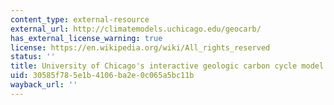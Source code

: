 ```yaml
---
content_type: external-resource
external_url: http://climatemodels.uchicago.edu/geocarb/
has_external_license_warning: true
license: https://en.wikipedia.org/wiki/All_rights_reserved
status: ''
title: University of Chicago's interactive geologic carbon cycle model
uid: 30585f78-5e1b-4106-ba2e-0c065a5bc11b
wayback_url: ''
---
```


